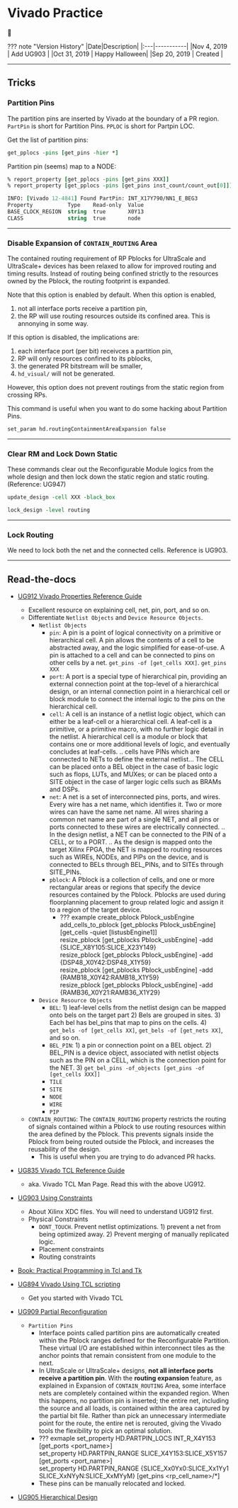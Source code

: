 # Vivado Practice

:dragon_face:

??? note "Version History"
	|Date|Description|
	|:---|-----------|
	|Nov 4, 2019 | Add UG903 |
	|Oct 31, 2019 | Happy Halloween|
	|Sep 20, 2019 | Created |

---

## Tricks

### Partition Pins

The partition pins are inserted by Vivado at the boundary of a PR region.
`PartPin` is short for Partition Pins.
`PPLOC` is short for Partpin LOC.

Get the list of partition pins:
```tcl
get_pplocs -pins [get_pins -hier *]
```

Partition pin (seems) map to a NODE:
```tcl
% report_property [get_pplocs -pins [get_pins XXX]]
% report_property [get_pplocs -pins [get_pins inst_count/count_out[0]]]

INFO: [Vivado 12-4841] Found PartPin: INT_X17Y790/NN1_E_BEG3
Property           Type    Read-only  Value
BASE_CLOCK_REGION  string  true       X0Y13
CLASS              string  true       node
```

---
### Disable Expansion of `CONTAIN_ROUTING` Area

The contained routing requirement of RP Pblocks for UltraScale and UltraScale+ devices has
been relaxed to allow for improved routing and timing results. Instead of routing being
confined strictly to the resources owned by the Pblock, the routing footprint is expanded.

Note that this option is enabled by default. When this option is enabled,
1) not all interface ports receive a partition pin,
2) the RP will use routing resources outside its confined area. This is annonying in some way.

If this option is disabled, the implications are:
1) each interface port (per bit) receivces a partition pin,
2) RP will only resources confined to its pblocks,
3) the generated PR bitstream will be smaller,
4) `hd_visual/` will not be generated.

However, this option does not prevent routings from the static region from crossing RPs.

This command is useful when you want to do some hacking about Partition Pins.

```tcl
set_param hd.routingContainmentAreaExpansion false
```

---
### Clear RM and Lock Down Static

These commands clear out the Reconfigurable Module logics from the whole design
and then lock down the static region and static routing. (Reference: UG947)

```tcl
update_design -cell XXX -black_box

lock_design -level routing
```

---
### Lock Routing

We need to lock both the net and the connected cells. Reference is UG903.


---

## Read-the-docs

- [UG912 Vivado Properties Reference Guide](https://www.xilinx.com/content/dam/xilinx/support/documentation/sw_manuals/xilinx2019_1/ug912-vivado-properties.pdf<Paste>)
	- Excellent resource on explaining cell, net, pin, port, and so on.
	- Differentiate `Netlist Objects` and `Device Resource Objects`.
		- `Netlist Objects`
			- `pin`: A pin is a point of logical connectivity on a primitive or
				hierarchical cell. A pin allows the contents of a cell to be abstracted away,
				and the logic simplified for ease-of-use. A pin is attached to a cell and can be connected to pins on other cells by a net.
				`get_pins -of [get_cells XXX]`. `get_pins XXX`
			- `port`: A port is a special type of hierarchical pin, providing an external connection point at the
				top-level of a hierarchical design, or an internal connection point in a hierarchical cell or
				block module to connect the internal logic to the pins on the hierarchical cell. 
			- `cell`: A cell is an instance of a netlist logic object, which can either be a leaf-cell or a hierarchical
				cell. A leaf-cell is a primitive, or a primitive macro, with no further logic detail in the netlist.
				A hierarchical cell is a module or block that contains one or more additional levels of logic,
				and eventually concludes at leaf-cells. .. cells have PINs which are connected to NETs to define the external
				netlist... The CELL can be placed onto a BEL object in the case of basic logic such as flops, LUTs, and
				MUXes; or can be placed onto a SITE object in the case of larger logic cells such as BRAMs and DSPs.
			- `net`: A net is a set of interconnected pins, ports, and wires. Every wire has a net name, which
				identifies it. Two or more wires can have the same net name. All wires sharing a common net
				name are part of a single NET, and all pins or ports connected to these wires are electrically connected. ..
				In the design netlist, a NET can be connected to the PIN of a CELL, or to a PORT. ..
				As the design is mapped onto the target Xilinx FPGA, the NET is mapped to routing
				resources such as WIREs, NODEs, and PIPs on the device, and is connected to BELs through
				BEL_PINs, and to SITEs through SITE_PINs. 
			- `pblock`: A Pblock is a collection of cells, and one or more rectangular areas or regions that specify
				the device resources contained by the Pblock. Pblocks are used during floorplanning
				placement to group related logic and assign it to a region of the target device.
				- ??? example
					create_pblock Pblock_usbEngine  
					add_cells_to_pblock [get_pblocks Pblock_usbEngine] [get_cells -quiet [listusbEngine1]]  
					resize_pblock [get_pblocks Pblock_usbEngine] -add {SLICE_X8Y105:SLICE_X23Y149}  
					resize_pblock [get_pblocks Pblock_usbEngine] -add {DSP48_X0Y42:DSP48_X1Y59}  
					resize_pblock [get_pblocks Pblock_usbEngine] -add {RAMB18_X0Y42:RAMB18_X1Y59}  
					resize_pblock [get_pblocks Pblock_usbEngine] -add {RAMB36_X0Y21:RAMB36_X1Y29}
		- `Device Resource Objects`
			- `BEL`: 1) leaf-level cells from the netlist design can be mapped onto bels on the target part
				2) Bels are grouped in sites. 3) Each bel has bel_pins that map to pins on the cells.
				4) `get_bels -of [get_cells XX]`, `get_bels -of [get_nets XX]`, and so on.
			- `BEL_PIN`: 1) a pin or connection point on a BEL object. 2) BEL_PIN is a device object,
				associated with netlist objects such as the PIN on a CELL, which is the connection point for the NET.
				3) `get_bel_pins -of_objects [get_pins -of [get_cells XXX]]`
			- `TILE`
			- `SITE`
			- `NODE`
			- `WIRE`
			- `PIP`
	- `CONTAIN_ROUTING`: The `CONTAIN_ROUTING` property restricts the routing of signals contained within a Pblock
	to use routing resources within the area defined by the Pblock. This prevents signals inside
	the Pblock from being routed outside the Pblock, and increases the reusability of the design.
		- This is useful when you are trying to do advanced PR hacks.
- [UG835 Vivado TCL Reference Guide](https://www.xilinx.com/support/documentation/sw_manuals/xilinx2018_3/ug894-vivado-tcl-scripting.pdf)
	- aka. Vivado TCL Man Page. Read this with the above UG912.
- [UG903 Using Constraints](https://www.xilinx.com/support/documentation/sw_manuals/xilinx2018_3/ug903-vivado-using-constraints.pdf)
	- About Xilinx XDC files. You will need to understand UG912 first.
	- Physical Constraints
		- `DONT_TOUCH`. Prevent netlist optimizations. 1) prevent a net from being optimized away. 2) Prevent merging of manually replicated logic.
		- Placement constraints
		- Routing constraints

- [Book: Practical Programming in Tcl and Tk](http://www.beedub.com/book/tkbook.pdf)
- [UG894 Vivado Using TCL scripting](https://www.xilinx.com/support/documentation/sw_manuals/xilinx2019_1/ug894-vivado-tcl-scripting.pdf)
	- Get you started with Vivado TCL

- [UG909 Partial Reconfiguration](https://www.xilinx.com/support/documentation/sw_manuals/xilinx2019_1/ug909-vivado-partial-reconfiguration.pdf)
	- `Partition Pins`
		- Interface points called partition pins are automatically created within the Pblock ranges
		defined for the Reconfigurable Partition. These virtual I/O are established within
		interconnect tiles as the anchor points that remain consistent from one module to the next.
		- In UltraScale or UltraScale+ designs, __not all interface ports receive a partition pin__. With the
		__routing expansion__ feature, as explained in Expansion of `CONTAIN_ROUTING` Area, some
		interface nets are completely contained within the expanded region. When this happens, no
		partition pin is inserted; the entire net, including the source and all loads, is contained
		within the area captured by the partial bit file. Rather than pick an unnecessary
		intermediate point for the route, the entire net is rerouted, giving the Vivado tools the
		flexibility to pick an optimal solution.
		- ??? exmaple
			set_property HD.PARTPIN_LOCS INT_R_X4Y153 [get_ports <port_name>]  
			set_property HD.PARTPIN_RANGE SLICE_X4Y153:SLICE_X5Y157 [get_ports <port_name>]  
			set_property HD.PARTPIN_RANGE {SLICE_Xx0Yx0:SLICE_Xx1Yy1 SLICE_XxNYyN:SLICE_XxMYyM} [get_pins <rp_cell_name>/*]<Paste>
		- These pins can be manually relocated and locked.
- [UG905 Hierarchical Design](https://www.xilinx.com/support/documentation/sw_manuals/xilinx2019_1/ug905-vivado-hierarchical-design.pdf)
